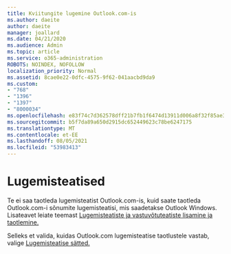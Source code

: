 ```yaml
---
title: Kviitungite lugemine Outlook.com-is
ms.author: daeite
author: daeite
manager: joallard
ms.date: 04/21/2020
ms.audience: Admin
ms.topic: article
ms.service: o365-administration
ROBOTS: NOINDEX, NOFOLLOW
localization_priority: Normal
ms.assetid: 8cae0e22-0dfc-4575-9f62-041aacbd9da9
ms.custom:
- "768"
- "1396"
- "1397"
- "8000034"
ms.openlocfilehash: e83f74c7d362578dff21b7fb1f6474d13911d006a8f32f85ae30bce73bf8fd52
ms.sourcegitcommit: b5f7da89a650d2915dc652449623c78be6247175
ms.translationtype: MT
ms.contentlocale: et-EE
ms.lasthandoff: 08/05/2021
ms.locfileid: "53983413"
---
```

# <a name="read-receipts"></a>Lugemisteatised

Te ei saa taotleda lugemisteatist Outlook.com-is, kuid saate taotleda Outlook.com-i sõnumite lugemisteatisi, mis saadetakse Outlook Windows. Lisateavet leiate teemast [Lugemisteatiste ja vastuvõtuteatiste lisamine ja taotlemine.](https://support.office.com/article/a34bf70a-4c2c-4461-b2a1-12e4a7a92141?wt.mc_id=Office_Outlook_com_Alchemy)
  
Selleks et valida, kuidas Outlook.com lugemisteatise taotlustele vastab, valige [Lugemisteatise sätted.](https://outlook.live.com/mail/options/mail/handling/readReceipts)
